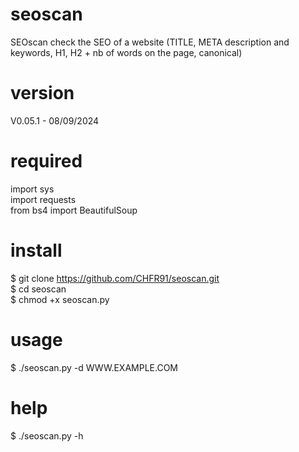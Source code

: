 # seoscan
SEOscan check the SEO of a website (TITLE, META description and keywords, H1, H2 + nb of words on the page, canonical)

# version
V0.05.1 - 08/09/2024

# required
import sys<br>
import requests<br>
from bs4 import BeautifulSoup

# install
$ git clone https://github.com/CHFR91/seoscan.git<br>
$ cd seoscan<br>
$ chmod +x seoscan.py<br>

# usage
$ ./seoscan.py -d WWW.EXAMPLE.COM

# help
$ ./seoscan.py -h
